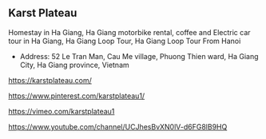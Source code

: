 ## Karst Plateau

Homestay in Ha Giang, Ha Giang motorbike rental, coffee and Electric car tour in Ha Giang, Ha Giang Loop Tour, Ha Giang Loop Tour From Hanoi

- Address: 52 Le Tran Man, Cau Me village, Phuong Thien ward, Ha Giang City, Ha Giang province, Vietnam

https://karstplateau.com/

https://www.pinterest.com/karstplateau1/

https://vimeo.com/karstplateau1

https://www.youtube.com/channel/UCJhesBvXN0lV-d6FG8lB9HQ
